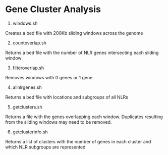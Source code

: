 # Gene Cluster Analysis

1. windows.sh

Creates a bed file with 200Kb sliding windows across the genome

2. countoverlap.sh

Returns a bed file with the number of NLR genes intersecting each sliding window

3. filteroverlap.sh

Removes windows with 0 genes or 1 gene

4. allnlrgenes.sh

Returns a bed file with locations and subgroups of all NLRs

5. getclusters.sh

Returns a file with the genes overlapping each window. Duplicates resulting from the sliding windows may need to be removed.

6. getclusterinfo.sh

Returns a list of clusters with the number of genes in each cluster and which NLR subgroups are represented
